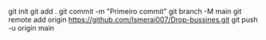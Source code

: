 git init
git add .
git commit -m "Primeiro commit"
git branch -M main
git remote add origin https://github.com/Ismerai007/Drop-bussines.git
git push -u origin main
